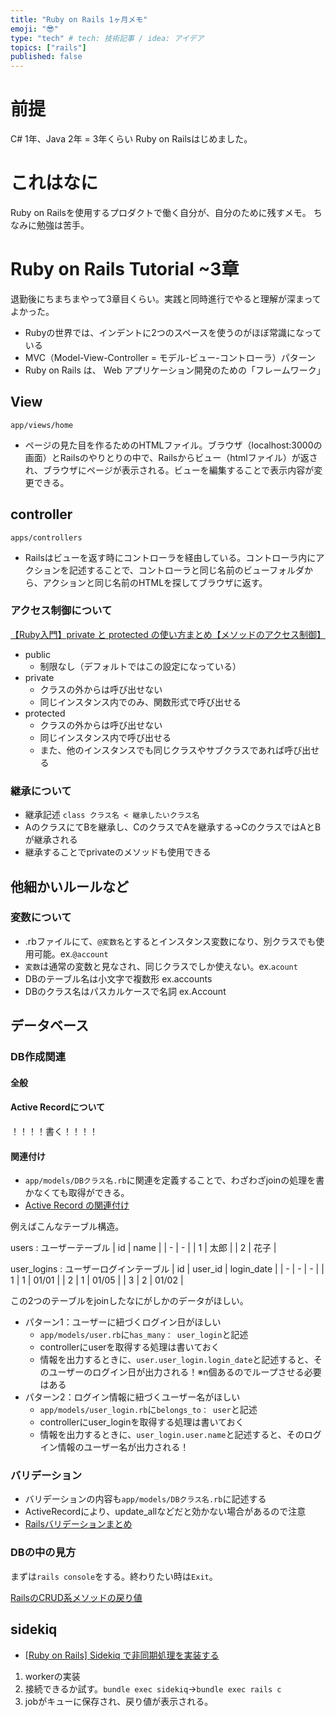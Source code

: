```yaml
---
title: "Ruby on Rails 1ヶ月メモ"
emoji: "😎"
type: "tech" # tech: 技術記事 / idea: アイデア
topics: ["rails"]
published: false
---
```

# 前提

C# 1年、Java 2年 = 3年くらい
Ruby on Railsはじめました。

# これはなに
Ruby on Railsを使用するプロダクトで働く自分が、自分のために残すメモ。
ちなみに勉強は苦手。

# Ruby on Rails Tutorial ~3章
退勤後にちまちまやって3章目くらい。実践と同時進行でやると理解が深まってよかった。

- Rubyの世界では、インデントに2つのスペースを使うのがほぼ常識になっている
- MVC（Model-View-Controller = モデル-ビュー-コントローラ）パターン
- Ruby on Rails は、 Web アプリケーション開発のための「フレームワーク」

## View
`app/views/home`
- ページの見た目を作るためのHTMLファイル。ブラウザ（localhost:3000の画面）とRailsのやりとりの中で、Railsからビュー（htmlファイル）が返され、ブラウザにページが表示される。ビューを編集することで表示内容が変更できる。

## controller
`apps/controllers`
- Railsはビューを返す時にコントローラを経由している。コントローラ内にアクションを記述することで、コントローラと同じ名前のビューフォルダから、アクションと同じ名前のHTMLを探してブラウザに返す。
### アクセス制御について
[【Ruby入門】private と protected の使い方まとめ【メソッドのアクセス制御】](https://26gram.com/private-protected-in-ruby)
- public
    - 制限なし（デフォルトではこの設定になっている）
- private
    - クラスの外からは呼び出せない
    - 同じインスタンス内でのみ、関数形式で呼び出せる
- protected
    - クラスの外からは呼び出せない
    - 同じインスタンス内で呼び出せる
    - また、他のインスタンスでも同じクラスやサブクラスであれば呼び出せる

### 継承について
- 継承記述
    `class クラス名 < 継承したいクラス名`
- AのクラスにてBを継承し、CのクラスでAを継承する→CのクラスではAとBが継承される
- 継承することでprivateのメソッドも使用できる

## 他細かいルールなど
### 変数について
- .rbファイルにて、`@変数名`とするとインスタンス変数になり、別クラスでも使用可能。ex.`@account`
- `変数`は通常の変数と見なされ、同じクラスでしか使えない。ex.`acount`
- DBのテーブル名は小文字で複数形 ex.accounts
- DBのクラス名はパスカルケースで名詞 ex.Account

## データベース
### DB作成関連
#### 全般

#### Active Recordについて

！！！！書く！！！！

#### 関連付け

- `app/models/DBクラス名.rb`に関連を定義することで、わざわざjoinの処理を書かなくても取得ができる。
- [Active Record の関連付け](https://railsguides.jp/association_basics.html#%E9%96%A2%E9%80%A3%E4%BB%98%E3%81%91%E3%81%AE%E7%A8%AE%E9%A1%9E)

例えばこんなテーブル構造。

users : ユーザーテーブル
| id | name |
| - | - |
| 1 | 太郎 |
| 2 | 花子 |

user_logins : ユーザーログインテーブル
| id | user_id | login_date |
| - | - | - |
| 1 | 1 | 01/01 |
| 2 | 1 | 01/05 |
| 3 | 2 | 01/02 |

この2つのテーブルをjoinしたなにがしかのデータがほしい。

- パターン1：ユーザーに紐づくログイン日がほしい
    - `app/models/user.rb`に`has_many： user_login`と記述
    - controllerにuserを取得する処理は書いておく
    - 情報を出力するときに、`user.user_login.login_date`と記述すると、そのユーザーのログイン日が出力される！※n個あるのでループさせる必要はある
- パターン2：ログイン情報に紐づくユーザー名がほしい
    - `app/models/user_login.rb`に`belongs_to： user`と記述
    - controllerにuser_loginを取得する処理は書いておく
    - 情報を出力するときに、`user_login.user.name`と記述すると、そのログイン情報のユーザー名が出力される！

### バリデーション
- バリデーションの内容も`app/models/DBクラス名.rb`に記述する
- ActiveRecordにより、update_allなどだと効かない場合があるので注意
- [Railsバリデーションまとめ](https://qiita.com/h1kita/items/772b81a1cc066e67930e)

### DBの中の見方
まずは`rails console`をする。終わりたい時は`Exit`。

[RailsのCRUD系メソッドの戻り値](https://qiita.com/murakami-mm/items/3e12c4d2fcabd4b1b95b)

## sidekiq
- [[Ruby on Rails] Sidekiq で非同期処理を実装する](https://dev.classmethod.jp/articles/ruby-on-rails-sidekiq/)
1. workerの実装
1. 接続できるか試す。`bundle exec sidekiq`→`bundle exec rails c`
1. jobがキューに保存され、戻り値が表示される。